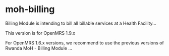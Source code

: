 moh-billing
===========

Billing Module is intending to bill all billable services at a Health Facility...

This version is for OpenMRS 1.9.x


For OpenMRS 1.6.x versions, we recommend to use the previous versions of Rwanda MoH - Billing Module ...
